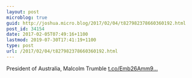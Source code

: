 ```yaml
---
layout: post
microblog: true
guid: http://joshua.micro.blog/2017/02/04/t827982378660360192.html
post_id: 34154
date: 2017-02-05T07:49:16+1100
lastmod: 2019-07-30T17:41:19+1100
type: post
url: /2017/02/04/t827982378660360192.html
---
```

President of Australia, Malcolm Trumble [t.co/Emb26Amm9...](https://t.co/Emb26Amm9S)

